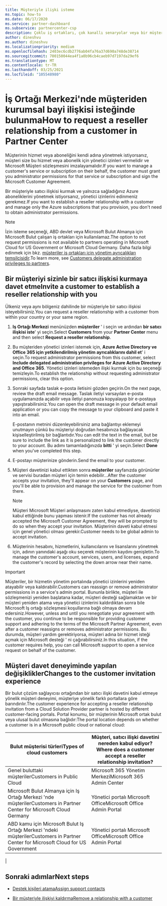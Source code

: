 ```yaml
---
title: Müşteriyle ilişki isteme
ms.topic: how-to
ms.date: 06/17/2020
ms.service: partner-dashboard
ms.subservice: partnercenter-csp
description: Çoklu iş ortakları, çok kanallı senaryolar veya bir müşterinin Temsilcili yönetici ayrıcalıklarına geri yüklenmesi gerekiyorsa bir müşteriyle ilişki isteyin.
author: dineshvu
ms.author: dineshvu
ms.localizationpriority: medium
ms.openlocfilehash: 2403ec6cdb2776ab04fa76a37d690a748de38714
ms.sourcegitcommit: 700150044ea4f1a0b96cb4caeb97d7197da29ef6
ms.translationtype: MT
ms.contentlocale: tr-TR
ms.lasthandoff: 03/25/2021
ms.locfileid: "105548980"
---
```

# <a name="how-to-request-a-reseller-relationship-from-a-customer-in-partner-center"></a><span data-ttu-id="2ec36-103">İş Ortağı Merkezi'nde müşteriden kurumsal bayi ilişkisi isteğinde bulunma</span><span class="sxs-lookup"><span data-stu-id="2ec36-103">How to request a reseller relationship from a customer in Partner Center</span></span>

<span data-ttu-id="2ec36-104">Müşterinin hizmet veya aboneliğini kendi adına yönetmek istiyorsanız, müşteri size bu hizmet veya abonelik için yönetici izinleri vermelidir ve Microsoft Müşteri sözleşmesini imzalayamalıdır.</span><span class="sxs-lookup"><span data-stu-id="2ec36-104">If you want to manage a customer's service or subscription on their behalf, the customer must grant you administrator permissions for that service or subscription and sign the Microsoft Customer Agreement.</span></span>

<span data-ttu-id="2ec36-105">Bir müşteriyle satıcı ilişkisi kurmak ve yalnızca sağladığınız Azure aboneliklerini yönetmek istiyorsanız, yönetici izinlerini edinmeniz gerekmez.</span><span class="sxs-lookup"><span data-stu-id="2ec36-105">If you want to establish a reseller relationship with a customer and manage only the Azure subscriptions that you provision, you don't need to obtain administrator permissions.</span></span>

>[!NOTE] 
><span data-ttu-id="2ec36-106">İzin isteme seçeneği, ABD devlet veya Microsoft Bulut Almanya için Microsoft Bulut çalışan iş ortakları için kullanılamaz.</span><span class="sxs-lookup"><span data-stu-id="2ec36-106">The option to not request permissions is not available to partners operating in Microsoft Cloud for US Government or Microsoft Cloud Germany.</span></span> <span data-ttu-id="2ec36-107">Daha fazla bilgi edinmek için bkz. [müşteriler iş ortakları için yönetim ayrıcalıkları temsilcisidir](customers-revoke-admin-privileges.md).</span><span class="sxs-lookup"><span data-stu-id="2ec36-107">To learn more, see [Customers delegate administration privileges to partners](customers-revoke-admin-privileges.md).</span></span>

## <a name="invite-a-customer-to-establish-a-reseller-relationship-with-you"></a><span data-ttu-id="2ec36-108">Bir müşteriyi sizinle bir satıcı ilişkisi kurmaya davet etme</span><span class="sxs-lookup"><span data-stu-id="2ec36-108">Invite a customer to establish a reseller relationship with you</span></span>

<span data-ttu-id="2ec36-109">Ülkeniz veya aynı bölgeniz dahilinde bir müşteriyle bir satıcı ilişkisi isteyebilirsiniz.</span><span class="sxs-lookup"><span data-stu-id="2ec36-109">You can request a reseller relationship with a customer from within your country or your same region.</span></span>

1. <span data-ttu-id="2ec36-110">**Iş Ortağı Merkezi** menünüzden **müşteriler** ' i seçin ve ardından **bir satıcı ilişkisi iste**' yi seçin.</span><span class="sxs-lookup"><span data-stu-id="2ec36-110">Select **Customers** from your **Partner Center** menu and then select **Request a reseller relationship**.</span></span>

2. <span data-ttu-id="2ec36-111">Bu müşteriden yönetici izinleri istemek için, **Azure Active Directory ve Office 365 için yetkilendirilmiş yönetim ayrıcalıklarını dahil et**' i seçin.</span><span class="sxs-lookup"><span data-stu-id="2ec36-111">To request administrator permissions from this customer, select **Include delegated administration privileges for Azure Active Directory and Office 365**.</span></span> <span data-ttu-id="2ec36-112">Yönetici izinleri istemeden ilişki kurmak için bu seçeneği temizleyin.</span><span class="sxs-lookup"><span data-stu-id="2ec36-112">To establish the relationship without requesting administrator permissions, clear this option.</span></span>

3. <span data-ttu-id="2ec36-113">Sonraki sayfada taslak e-posta iletisini gözden geçirin.</span><span class="sxs-lookup"><span data-stu-id="2ec36-113">On the next page, review the draft email message.</span></span> <span data-ttu-id="2ec36-114">Taslak iletiyi varsayılan e-posta uygulamanızda açabilir veya iletiyi panonuza kopyalayıp bir e-postaya yapıştırabilirsiniz.</span><span class="sxs-lookup"><span data-stu-id="2ec36-114">You can open the draft message in your default email application or you can copy the message to your clipboard and paste it into an email.</span></span>

   <span data-ttu-id="2ec36-115">E-postanın metnini düzenleyebilirsiniz ama bağlantıyı eklemeyi unutmayın çünkü bu müşteriyi doğrudan hesabınıza bağlayacak kişiselleştirilmiş bir bağlantıdır.</span><span class="sxs-lookup"><span data-stu-id="2ec36-115">You can edit the text in the email, but be sure to include the link as it is personalized to link the customer directly to your account.</span></span> <span data-ttu-id="2ec36-116">Bu adımı tamamladığınızda **bitti** ' yi seçin.</span><span class="sxs-lookup"><span data-stu-id="2ec36-116">Select **Done** when you've completed this step.</span></span>

4. <span data-ttu-id="2ec36-117">E-postayı müşterinize gönderin.</span><span class="sxs-lookup"><span data-stu-id="2ec36-117">Send the email to your customer.</span></span>

5. <span data-ttu-id="2ec36-118">Müşteri davetinizi kabul ettikten sonra **müşteriler** sayfanızda görünürler ve servisi buradan müşteri için temin edebilir...</span><span class="sxs-lookup"><span data-stu-id="2ec36-118">After the customer accepts your invitation, they'll appear on your **Customers** page, and you'll be able to provision and manage the service for the customer from there.</span></span>

   > [!NOTE]
   > <span data-ttu-id="2ec36-119">Müşteri Microsoft Müşteri anlaşmasını zaten kabul etmediyse, davetinizi kabul ettiğinde bunu yapması istenir.</span><span class="sxs-lookup"><span data-stu-id="2ec36-119">If the customer has not already accepted the Microsoft Customer Agreement, they will be prompted to do so when they accept your invitation.</span></span> <span data-ttu-id="2ec36-120">Müşterinin daveti kabul etmesi için genel yönetici olması gerekir.</span><span class="sxs-lookup"><span data-stu-id="2ec36-120">Customer needs to be global admin to accept invitation.</span></span>

6. <span data-ttu-id="2ec36-121">Müşterinin hesabını, hizmetlerini, kullanıcılarını ve lisanslarını yönetmek için, adının yanındaki aşağı oku seçerek müşterinin kaydını genişletin.</span><span class="sxs-lookup"><span data-stu-id="2ec36-121">To manage the customer's account, services, users, and licenses, expand the customer's record by selecting the down arrow near their name.</span></span>

> [!IMPORTANT]  
> <span data-ttu-id="2ec36-122">Müşteriler, bir hizmetin yönetim portalında yönetici izinlerini yeniden atayabilir veya kaldırabilir.</span><span class="sxs-lookup"><span data-stu-id="2ec36-122">Customers can reassign or remove administrator permissions in a service's admin portal.</span></span> <span data-ttu-id="2ec36-123">Bununla birlikte, müşteri ile sözleşmenizi yeniden başlatana kadar, müşteri desteği sağlamaktan ve bir müşteri yeniden atama veya yönetici izinlerini kaldırdıktan sonra bile Microsoft Iş ortağı sözleşmesi koşullarına bağlı olmaya devam edersiniz.</span><span class="sxs-lookup"><span data-stu-id="2ec36-123">However, unless and until you renegotiate your agreement with the customer, you continue to be responsible for providing customer support and adhering to the terms of the Microsoft Partner Agreement, even after a customer reassigns or removes administrator permissions.</span></span> <span data-ttu-id="2ec36-124">Bu durumda, müşteri yardım gerektiriyorsa, müşteri adına bir hizmet isteği açmak için Microsoft desteği ' ni çağırabilirsiniz.</span><span class="sxs-lookup"><span data-stu-id="2ec36-124">In this situation, if the customer requires help, you can call Microsoft support to open a service request on behalf of the customer.</span></span>

## <a name="changes-to-the-customer-invitation-experience"></a><span data-ttu-id="2ec36-125">Müşteri davet deneyiminde yapılan değişiklikler</span><span class="sxs-lookup"><span data-stu-id="2ec36-125">Changes to the customer invitation experience</span></span>

<span data-ttu-id="2ec36-126">Bir bulut çözüm sağlayıcısı ortağından bir satıcı ilişki davetini kabul etmeye yönelik müşteri deneyimi, müşteriye yönelik farklı portallara göre barındırılır.</span><span class="sxs-lookup"><span data-stu-id="2ec36-126">The customer experience for accepting a reseller relationship invitation from a Cloud Solution Provider partner is hosted by different customer-facing portals.</span></span> <span data-ttu-id="2ec36-127">Portal konumu, bir müşterinin Microsoft ortak bulut veya ulusal bulut olmasına bağlıdır:</span><span class="sxs-lookup"><span data-stu-id="2ec36-127">The portal location depends on whether a customer is in a Microsoft public cloud or national cloud:</span></span>

|<span data-ttu-id="2ec36-128">Bulut müşterisi türleri</span><span class="sxs-lookup"><span data-stu-id="2ec36-128">Types of cloud customers</span></span>  | <span data-ttu-id="2ec36-129">Müşteri, satıcı ilişki davetini nereden kabul ediyor?</span><span class="sxs-lookup"><span data-stu-id="2ec36-129">Where does a customer accept a reseller relationship invitation?</span></span> |
|---------|---------
| <span data-ttu-id="2ec36-130">Genel buluttaki müşteriler</span><span class="sxs-lookup"><span data-stu-id="2ec36-130">Customers in Public Cloud</span></span> | <span data-ttu-id="2ec36-131">Microsoft 365 Yönetim Merkezi</span><span class="sxs-lookup"><span data-stu-id="2ec36-131">Microsoft 365 Admin Center</span></span> |
| <span data-ttu-id="2ec36-132">Microsoft Bulut Almanya için Iş Ortağı Merkezi 'nde müşteriler</span><span class="sxs-lookup"><span data-stu-id="2ec36-132">Customers in Partner Center for Microsoft Cloud Germany</span></span> | <span data-ttu-id="2ec36-133">Yönetici portalı Microsoft Office</span><span class="sxs-lookup"><span data-stu-id="2ec36-133">Microsoft Office Admin Portal</span></span> |
| <span data-ttu-id="2ec36-134">ABD kamu için Microsoft Bulut Iş Ortağı Merkezi 'ndeki müşteriler</span><span class="sxs-lookup"><span data-stu-id="2ec36-134">Customers in Partner Center for Microsoft Cloud for US Government</span></span> | <span data-ttu-id="2ec36-135">Yönetici portalı Microsoft Office</span><span class="sxs-lookup"><span data-stu-id="2ec36-135">Microsoft Office Admin Portal</span></span> |
|

## <a name="next-steps"></a><span data-ttu-id="2ec36-136">Sonraki adımlar</span><span class="sxs-lookup"><span data-stu-id="2ec36-136">Next steps</span></span>

- [<span data-ttu-id="2ec36-137">Destek kişileri atama</span><span class="sxs-lookup"><span data-stu-id="2ec36-137">Assign support contacts</span></span>](assign-support-contacts.md)

- [<span data-ttu-id="2ec36-138">Bir müşteriyle ilişkiyi kaldırma</span><span class="sxs-lookup"><span data-stu-id="2ec36-138">Remove a relationship with a customer</span></span>](remove-a-relationship.md)
